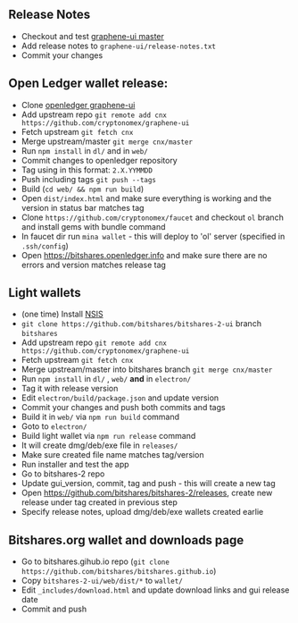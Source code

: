 ## Release Notes
- Checkout and test [graphene-ui master](https://github.com/cryptonomex/graphene-ui)
- Add release notes to `graphene-ui/release-notes.txt`
- Commit your changes

## Open Ledger wallet release:
- Clone [openledger graphene-ui](https://github.com/openledger/graphene-ui)
- Add upstream repo 
  `git remote add cnx https://github.com/cryptonomex/graphene-ui`
- Fetch upstream
  `git fetch cnx`
- Merge upstream/master
  `git merge cnx/master`
- Run `npm install` in `dl/` and in `web/`
- Commit changes to openledger repository
- Tag using in this format: `2.X.YYMMDD`
- Push including tags `git push --tags`
- Build (`cd web/ && npm run build`)
- Open `dist/index.html` and make sure everything is working and the version in status bar matches tag
- Clone `https://github.com/cryptonomex/faucet` and checkout `ol` branch and install gems with bundle command
- In faucet dir run `mina wallet` - this will deploy to 'ol' server (specified in `.ssh/config`)
- Open https://bitshares.openledger.info and make sure there are no errors and version matches release tag

## Light wallets
- (one time) Install [NSIS](http://nsis.sourceforge.net/Main_Page)
- `git clone https://github.com/bitshares/bitshares-2-ui` branch `bitshares`
- Add upstream repo `git remote add cnx https://github.com/cryptonomex/graphene-ui`
- Fetch upstream
  `git fetch cnx`
- Merge upstream/master into bitshares branch
  `git merge cnx/master`
- Run `npm install` in `dl/` , `web/` **and** in `electron/`
- Tag it with release version
- Edit `electron/build/package.json` and update version
- Commit your changes and push both commits and tags
- Build it in `web/` via `npm run build` command
- Goto to `electron/`
- Build light wallet via `npm run release` command
- It will create dmg/deb/exe file in `releases/`
- Make sure created file name matches tag/version
- Run installer and test the app
- Go to bitshares-2 repo
- Update gui_version, commit, tag and push - this will create a new tag
- Open https://github.com/bitshares/bitshares-2/releases, create new release under tag created in previous step
- Specify release notes, upload dmg/deb/exe wallets created earlie

## Bitshares.org wallet and downloads page
- Go to bitshares.gihub.io repo (`git clone https://github.com/bitshares/bitshares.github.io`)
- Copy `bitshares-2-ui/web/dist/*` to `wallet/`
- Edit `_includes/download.html` and update download links and gui release date
- Commit and push
